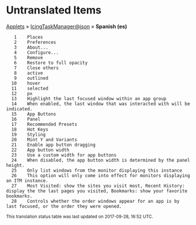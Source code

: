 # Untranslated Items
[Applets](../../../README.md) &#187; [IcingTaskManager@json](../README.md) &#187; **Spanish (es)**

       1	Places
       2	Preferences
       3	About...
       4	Configure...
       5	Remove
       6	Restore to full opacity
       7	Close others
       8	active
       9	outlined
      10	hover
      11	selected
      12	px
      13	Highlight the last focused window within an app group
      14	When enabled, the last window that was interacted with will be indicated.
      15	App Buttons
      16	Panel
      17	Recommended Presets
      18	Hot Keys
      19	Styling
      20	Mint Y and Variants
      21	Enable app button dragging
      22	App button width
      23	Use a custom width for app buttons
      24	When disabled, the app button width is determined by the panel height.
      25	Only list windows from the monitor displaying this instance
      26	This option will only come into effect for monitors displaying an ITM instance.
      27	Most Visited: show the sites you visit most, Recent History: display the the last pages you visited, Bookmarks: show your favorite bookmarks.
      28	Controls whether the order windows appear for an app is by last focused, or the order they were opened.

<sup>This translation status table was last updated on 2017-09-28, 16:52 UTC.</sup>
